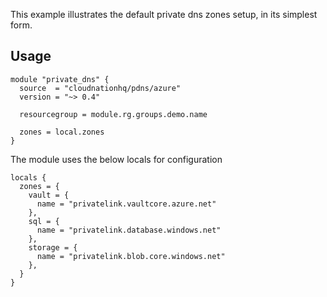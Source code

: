 This example illustrates the default private dns zones setup, in its simplest form.

## Usage

```hcl
module "private_dns" {
  source  = "cloudnationhq/pdns/azure"
  version = "~> 0.4"

  resourcegroup = module.rg.groups.demo.name

  zones = local.zones
}
```

The module uses the below locals for configuration

```hcl
locals {
  zones = {
    vault = {
      name = "privatelink.vaultcore.azure.net"
    },
    sql = {
      name = "privatelink.database.windows.net"
    },
    storage = {
      name = "privatelink.blob.core.windows.net"
    },
  }
}
```
